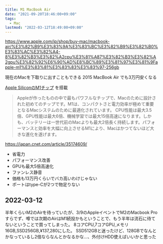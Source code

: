 ```yaml
---
title: M1 MacBook Air
date: "2021-09-20T18:46:00+09:00"
tags:
  - Mac
lastmod: "2022-03-12T18:49:00+09:00"
---
```


<https://www.apple.com/jp/shop/buy-mac/macbook-air/%E3%82%B9%E3%83%9A%E3%83%BC%E3%82%B9%E3%82%B0%E3%83%AC%E3%82%A4-8%E3%82%B3%E3%82%A2cpu%E3%81%A87%E3%82%B3%E3%82%A2gpu%E3%82%92%E6%90%AD%E8%BC%89%E3%81%97%E3%81%9Fapple-m1%E3%83%81%E3%83%83%E3%83%97-256gb>

現在のMacを下取りに出すこともできる
2015 MacBook Air でも3万円安くなる

[Apple SiliconのM1チップ](https://www.apple.com/jp/newsroom/2020/11/apple-unleashes-m1/) を搭載

> Appleが作ったものの中で最もパワフルなチップで、Macのために設計された初めてのチップです。M1は、コンパクトさと電力効率が極めて重要となるMacシステムのために最適化されています。
> CPU性能は最大3.5倍、GPU性能は最大6倍、機械学習では最大15倍高速になります。しかも、バッテリーは一世代前のMacよりも最大2倍長く持続します。パフォーマンスと効率を大幅に向上させるM1により、Macはかつてないほど大きな進化を遂げます。

<https://japan.cnet.com/article/35174609/>

- 省電力
- パフォーマンス改善
- GPUも最大5倍高速化
- ファンレス静音
- 価格も13万円くらいでバカ高いわけじゃない
- ポートはtype-Cが2つで物足りない

## 2022-03-12

半年くらいM2のAirを待っていたが、3/9のAppleイベントでM2のMacbook Proすらでず、噂では次期のAirはM1続投かもということで、もう半年は流石に待てないということで買ってしまった。
8コアCPU,7コアGPU,メモリ16GB,SSD256GB,¥137,280にした。
SSD512GBと迷ったけど、128GBでなんとかなっているし2倍ならなんとかなるかな…、外付けHDD使えばいいかと思った
